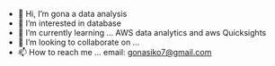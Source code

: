 - 👋 Hi, I’m gona a data analysis
- 👀 I’m interested in database
- 🌱 I’m currently learning ... AWS data analytics and aws Quicksights
- 💞️ I’m looking to collaborate on ...
- 📫 How to reach me ... email: gonasiko7@gmail.com 

<!---
iamgona/iamgona is a ✨ special ✨ repository because its `README.md` (this file) appears on your GitHub profile.
You can click the Preview link to take a look at your changes.
--->
